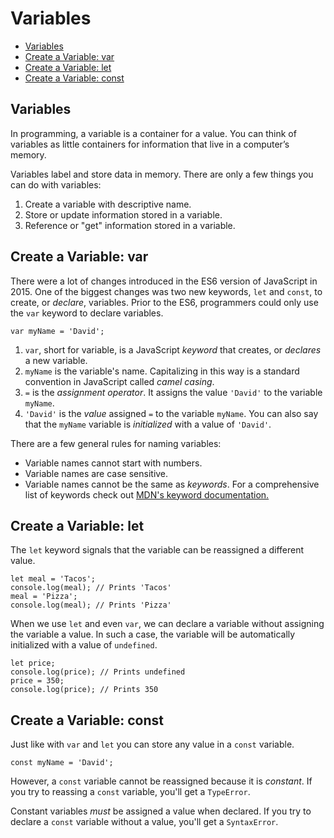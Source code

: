 # Variables

* [Variables](#Variables)
* [Create a Variable: var](#Create-a-Variable:-var)
* [Create a Variable: let](#Create-a-Variable:-let)
* [Create a Variable: const](#Create-a-Variable:-const)


## Variables
In programming, a variable is a container for a value. You can think of variables as little containers for information that live in a computer’s memory.

Variables label and store data in memory. There are only a few things you can do with variables:

  1. Create a variable with descriptive name.
  2. Store or update information stored in a variable.
  3. Reference or "get" information stored in a variable.

## Create a Variable: var
There were a lot of changes introduced in the ES6 version of JavaScript in 2015. One of the biggest changes was two new keywords, `let` and `const`, to create, or *declare*, variables. Prior to the ES6, programmers could only use the `var` keyword to declare variables.

`var myName = 'David';`

  1. `var`, short for variable, is a JavaScript *keyword* that creates, or *declares* a new variable.
  2. `myName` is the variable's name. Capitalizing in this way is a standard convention in JavaScript called *camel casing*.
  3. `=` is the *assignment operator*. It assigns the value `'David'` to the variable `myName`.
  4. `'David'` is the *value* assigned `=` to the variable `myName`. You can also say that the `myName` variable is *initialized* with a value of `'David'`.

There are a few general rules for naming variables:

  * Variable names cannot start with numbers.
  * Variable names are case sensitive.
  * Variable names cannot be the same as *keywords*. For a comprehensive list of keywords check out [MDN's keyword documentation.](https://developer.mozilla.org/en-US/docs/Web/JavaScript/Reference/Lexical_grammar#Keywords)

## Create a Variable: let
The `let` keyword signals that the variable can be reassigned a different value.

  ```
  let meal = 'Tacos';
  console.log(meal); // Prints 'Tacos'
  meal = 'Pizza';
  console.log(meal); // Prints 'Pizza'
  ```
When we use `let` and even `var`, we can declare a variable without assigning the variable a value. In such a case, the variable will be automatically initialized with a value of `undefined`.

  ```
  let price;
  console.log(price); // Prints undefined
  price = 350;
  console.log(price); // Prints 350
  ```

## Create a Variable: const
Just like with `var` and `let` you can store any value in a `const` variable.

`const myName = 'David';`

However, a `const` variable cannot be reassigned because it is *constant*. If you try to reassing a `const` variable, you'll get a `TypeError`.

Constant variables *must* be assigned a value when declared. If you try to declare a `const` variable without a value, you'll get a `SyntaxError`.